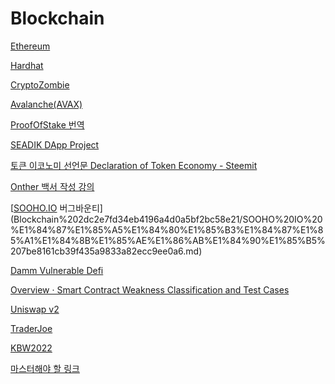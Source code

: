 # Blockchain

[Ethereum](Blockchain%202dc2e7fd34eb4196a4d0a5bf2bc58e21/Ethereum%20184a40876740425abfedfcfc513bb81e.md)

[Hardhat](Blockchain%202dc2e7fd34eb4196a4d0a5bf2bc58e21/Hardhat%20f274ea774dfe448fb99f8c95de91041e.md)

[CryptoZombie](Blockchain%202dc2e7fd34eb4196a4d0a5bf2bc58e21/CryptoZombie%20d06af2c18b0b4e4dbc6b6de83e1a7a2f.md)

[Avalanche(AVAX)](Blockchain%202dc2e7fd34eb4196a4d0a5bf2bc58e21/Avalanche(AVAX)%20dfaff77ca5c049358bc9b18340f993a4.md)

[ProofOfStake 번역](Blockchain%202dc2e7fd34eb4196a4d0a5bf2bc58e21/ProofOfStake%20%E1%84%87%E1%85%A5%E1%86%AB%E1%84%8B%E1%85%A7%E1%86%A8%20638a9060bcfe486f8e613e89495636f5.md)

[SEADIK DApp Project](Blockchain%202dc2e7fd34eb4196a4d0a5bf2bc58e21/SEADIK%20DApp%20Project%20b748087863a44a929adc34acf682554b.md)

[토큰 이코노미 선언문 Declaration of Token Economy - Steemit](https://steemit.com/kr/@mechuriya/declaration-of-token-economy)

[Onther 백서 작성 강의](Blockchain%202dc2e7fd34eb4196a4d0a5bf2bc58e21/Onther%20%E1%84%87%E1%85%A2%E1%86%A8%E1%84%89%E1%85%A5%20%E1%84%8C%E1%85%A1%E1%86%A8%E1%84%89%E1%85%A5%E1%86%BC%20%E1%84%80%E1%85%A1%E1%86%BC%E1%84%8B%E1%85%B4%20c92f3f0b57fe48869a7fc45accb642c2.md)

[[SOOHO.IO](http://SOOHO.IO) 버그바운티](Blockchain%202dc2e7fd34eb4196a4d0a5bf2bc58e21/SOOHO%20IO%20%E1%84%87%E1%85%A5%E1%84%80%E1%85%B3%E1%84%87%E1%85%A1%E1%84%8B%E1%85%AE%E1%86%AB%E1%84%90%E1%85%B5%207be8161cb39f435a9833a82ecc9ee0a6.md)

[Damm Vulnerable Defi](Blockchain%202dc2e7fd34eb4196a4d0a5bf2bc58e21/Damm%20Vulnerable%20Defi%20a5f78d7399be4045b5b062b7ebb276ad.md)

[Overview · Smart Contract Weakness Classification and Test Cases](https://swcregistry.io/)

[Uniswap v2](Blockchain%202dc2e7fd34eb4196a4d0a5bf2bc58e21/Uniswap%20v2%20a645f0b83e454dbcaa37ca869d8de273.md)

[TraderJoe](Blockchain%202dc2e7fd34eb4196a4d0a5bf2bc58e21/TraderJoe%202ca8722d8ba44ed3910f687d208e87ff.md)

[KBW2022](Blockchain%202dc2e7fd34eb4196a4d0a5bf2bc58e21/KBW2022%201ee53ef263cf4ae4b3e5df0e562ced94.md)

[마스터해야 할 링크](Blockchain%202dc2e7fd34eb4196a4d0a5bf2bc58e21/%E1%84%86%E1%85%A1%E1%84%89%E1%85%B3%E1%84%90%E1%85%A5%E1%84%92%E1%85%A2%E1%84%8B%E1%85%A3%20%E1%84%92%E1%85%A1%E1%86%AF%20%E1%84%85%E1%85%B5%E1%86%BC%E1%84%8F%E1%85%B3%203ef5f599387641b0a1aa93994499011d.md)